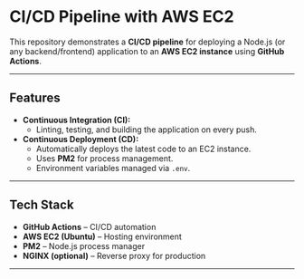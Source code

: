 # CI/CD Pipeline with AWS EC2

This repository demonstrates a **CI/CD pipeline** for deploying a Node.js (or any backend/frontend) application to an **AWS EC2 instance** using **GitHub Actions**.

---

## Features
- **Continuous Integration (CI):**
  - Linting, testing, and building the application on every push.
- **Continuous Deployment (CD):**
  - Automatically deploys the latest code to an EC2 instance.
  - Uses **PM2** for process management.
  - Environment variables managed via `.env`.

---

## Tech Stack
- **GitHub Actions** – CI/CD automation
- **AWS EC2 (Ubuntu)** – Hosting environment
- **PM2** – Node.js process manager
- **NGINX (optional)** – Reverse proxy for production

---

